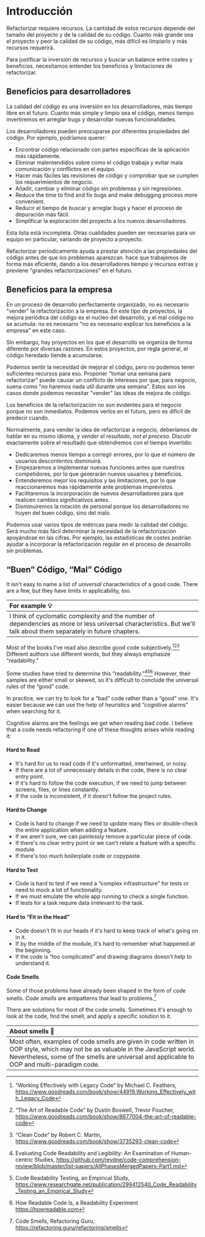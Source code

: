 # Introducción

Refactorizar requiere recursos. La cantidad de estos recursos depende del tamaño del proyecto y de la calidad de su código. Cuanto más grande sea el proyecto y peor la calidad de su código, más difícil es limpiarlo y más recursos requerirá.  

Para justificar la inversión de recursos y buscar un balance entre costes y beneficios. necesitamos entender los beneficios y limitaciones de refactorizar.

## Beneficios para desarrolladores

La calidad del código es una inversión en los desarrolladores, más tiempo libre en el futuro. Cuanto más simple y limpio sea el código, menos tiempo invertiremos en arreglar bugs y desarrollar nuevas funcionalidades.

Los desarrolladores pueden preocuparse por diferentes propiedades del código. Por ejemplo, podríamos querer:

- Encontrar código relacionado con partes específicas de la aplicación más rápidamente.
- Eliminar malentendidos sobre como el código trabaja y evitar mala comunicación y conflictos en el equipo.
- Hacer más fáciles las revisiones de código y comprobar que se cumplen los requerimientos de negocio.
- Añadir, cambiar y eliminar código sin problemas y sin regresiones.
- Reduce the time to find and fix bugs and make debugging process more convenient.
- Reducir el tiempo de buscar y arreglar bugs y hacer el proceso de depuración más fácil.
- Simplificar la exploración del proyecto a los nuevos desarrolladores.

Esta lista está incompleta. Otras cualidades pueden ser necesarias para un equipo en particular, variando de proyecto a proyecto.

Refactorizar periodicamente ayuda a prestar atención a las propiedades del código antes de que los problemas aparezcan. hace que trabajemos de forma más eficiente, dando a los desarrolladores tiempo y recursos extras y previene "grandes refactorizaciones" en el futuro.

## Beneficios para la empresa

En un proceso de desarrollo perfectamente organizado, no es necesario "vender" la refactorización a la empresa. En este tipo de proyectos, la mejora periódica del código es el nucleo del desarrollo, y el mal código no se acumula: no es necesario "no es necesario explicar los beneficios a la empresa" en este caso.

Sin embargo, hay proyectos en los que el desarrollo se organiza de forma diferente por diversas razones. En estos proyectos, por regla general, el código heredado tiende a acumularse.

Podemos sentir la necesidad de mejorar el código, pero no podemos tener suficientes recursos para eso. Proponer "tomar una semana para refactorizar" puede causar un conflicto de intereses por que, para negocio, suena como "no haremos nada util durante una semana". Estos son los casos donde podemos necesitar "vender" las ideas de mejora de código.

Los beneficios de la refactorización no son evidentes para el negocio porque no son inmediatos. Podemos verlos en el futuro, pero es difícil de predecir cuando.

Normalmente, para vender la idea de refactorizar a negocio, deberíamos de hablar en su mismo idioma, y _vender el resultado, not el proceso_. Discutir exactamente sobre el resultado que obtendremos con el tiempo invertido:

- Dedicaremos menos tiempo a corregir errores, por lo que el número de usuarios descontentos disminuirá.
- Empezaremos a implementar nuevas funciones antes que nuestros competidores, por lo que generarán nuevos usuarios y beneficios.
- Entenderemos mejor los requisitos y las limitaciones, por lo que reaccionaremos más rápidamente ante problemas imprevistos.
- Facilitaremos la incorporación de nuevos desarrolladores para que realicen cambios significativos antes.
- Disminuiremos la rotación de personal porque los desarrolladores no huyen del buen código, sino del malo.

Podemos usar varios tipos de métricas para medir la calidad del código. Será mucho más fácil determinar la necesidad de la refactorización apoyándose en las cifras. Por ejemplo, las estadísticas de costes podrían ayudar a incorporar la refactorización regular en el proceso de desarrollo sin problemas. 

## “Buen” Código, “Mal” Código

It isn't easy to name a list of _universal_ characteristics of a good code. There are a few, but they have limits in applicability, too.

| For example 💡                                                                                                                                                      |
|:--------------------------------------------------------------------------------------------------------------------------------------------------------------------|
| I think of cyclomatic complexity and the number of dependencies as more or less universal characteristics. But we'll talk about them separately in future chapters. |

Most of the books I've read also describe good code subjectively.[^workingeffectively][^readablecode][^cleancode] Different authors use different words, but they always emphasize “readability.”

Some studies have tried to determine this “readability.”[^evaluatingstudies][^readability][^howreadable] However, their samples are either small or skewed, so it's difficult to conclude the universal rules of the “good” code.

In practice, we can try to look for a “bad” code rather than a “good” one. It's easier because we can use the help of heuristics and “cognitive alarms” when searching for it.

Cognitive alarms are the feelings we get when reading bad code. I believe that a code needs refactoring if one of these thoughts arises while reading it:

#### Hard to Read

- It's hard for us to read code if it's unformatted, intertwined, or noisy.
- If there are a lot of unnecessary details in the code, there is no clear entry point.
- If it's hard to follow the code execution, if we need to jump between screens, files, or lines constantly.
- If the code is inconsistent, if it doesn't follow the project rules.

#### Hard to Change

- Code is hard to change if we need to update many files or double-check the entire application when adding a feature.
- If we aren't sure, we can painlessly remove a particular piece of code.
- If there's no clear entry point or we can't relate a feature with a specific module.
- If there's too much boilerplate code or copypaste.

#### Hard to Test

- Code is hard to test if we need a “complex infrastructure” for tests or need to mock a lot of functionality.
- If we must emulate the whole app running to check a single function.
- If tests for a task require data irrelevant to the task.

#### Hard to “Fit in the Head”

- Code doesn't fit in our heads if it's hard to keep track of what's going on in it.
- If by the middle of the module, it's hard to remember what happened at the beginning.
- If the code is “too complicated” and drawing diagrams doesn't help to understand it.

#### Code Smells

Some of those problems have already been shaped in the form of code smells. _Code smells_ are antipatterns that lead to problems.[^smells]

There are solutions for most of the code smells. Sometimes it's enough to look at the code, find the smell, and apply a specific solution to it.

| About smells 🦨                                                                                                                                                                                                                 |
|:--------------------------------------------------------------------------------------------------------------------------------------------------------------------------------------------------------------------------------|
| Most often, examples of code smells are given in code written in OOP style, which may not be as valuable in the JavaScript world. Nevertheless, some of the smells are universal and applicable to OOP and multi-paradigm code. |

[^workingeffectively]: “Working Effectively with Legacy Code” by Michael C. Feathers, https://www.goodreads.com/book/show/44919.Working_Effectively_with_Legacy_Code
[^readablecode]: “The Art of Readable Code” by Dustin Boswell, Trevor Foucher, https://www.goodreads.com/book/show/8677004-the-art-of-readable-code
[^cleancode]: “Clean Code” by Robert C. Martin, https://www.goodreads.com/book/show/3735293-clean-code
[^evaluatingstudies]: Evaluating Code Readability and Legibility: An Examination of Human-centric Studies, https://github.com/reydne/code-comprehension-review/blob/master/list-papers/AllPhasesMergedPapers-Part1.md
[^readability]: Code Readability Testing, an Empirical Study, https://www.researchgate.net/publication/299412540_Code_Readability_Testing_an_Empirical_Study
[^howreadable]: How Readable Code Is, a Readability Experiment https://howreadable.com
[^smells]: Code Smells, Refactoring Guru, https://refactoring.guru/refactoring/smells

